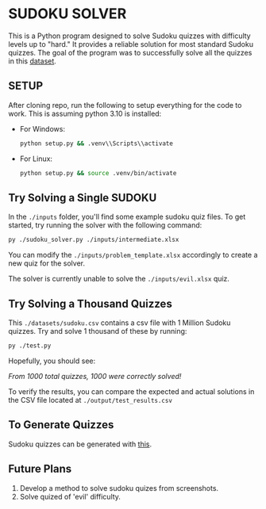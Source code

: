 # SUDOKU SOLVER

This is a Python program designed to solve Sudoku quizzes with difficulty levels up to "hard." It provides a reliable solution for most standard Sudoku quizzes. The goal of the program was to successfully solve all the quizzes in this [dataset](https://www.kaggle.com/datasets/bryanpark/sudoku?resource=download).

## SETUP

After cloning repo, run the following to setup everything for the code to work. This is assuming python 3.10 is installed:

- For Windows:
  
    ```cmd
    python setup.py && .venv\\Scripts\\activate
    ```

- For Linux:
  
    ``` bash
    python setup.py && source .venv/bin/activate
    ```

## Try Solving a Single SUDOKU

In the `./inputs` folder, you'll find some example sudoku quiz files. To get started, try running the solver with the following command:

``` bash
py ./sudoku_solver.py ./inputs/intermediate.xlsx
```

You can modify the `./inputs/problem_template.xlsx` accordingly to create a new quiz for the solver.

The solver is currently unable to solve the `./inputs/evil.xlsx` quiz.

## Try Solving a Thousand Quizzes

This `./datasets/sudoku.csv` contains a csv file with 1 Million Sudoku quizzes. Try and solve 1 thousand of these by running:

``` bash
py ./test.py
```

Hopefully, you should see:

*From 1000 total quizzes, 1000 were correctly solved!*

To verify the results, you can compare the expected and actual solutions in the CSV file located at `./output/test_results.csv`

## To Generate Quizzes

Sudoku quizzes can be generated with [this](https://www.ocf.berkeley.edu/~arel/sudoku/main.html).

## Future Plans

1. Develop a method to solve sudoku quizes from screenshots.
2. Solve quized of 'evil' difficulty.
